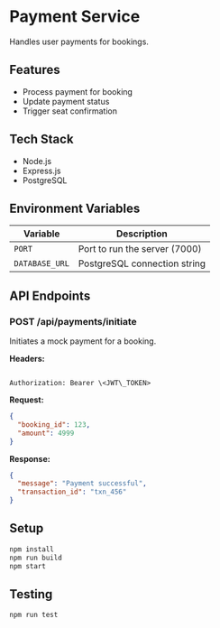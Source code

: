# Payment Service

Handles user payments for bookings.

## Features

- Process payment for booking
- Update payment status
- Trigger seat confirmation

## Tech Stack

- Node.js
- Express.js
- PostgreSQL

## Environment Variables

| Variable       | Description                          |
|----------------|--------------------------------------|
| `PORT`         | Port to run the server (7000)        |
| `DATABASE_URL` | PostgreSQL connection string         |

## API Endpoints

### POST /api/payments/initiate

Initiates a mock payment for a booking.

**Headers:**
````

Authorization: Bearer \<JWT\_TOKEN>

````

**Request:**
```json
{
  "booking_id": 123,
  "amount": 4999
}
````

**Response:**

```json
{
  "message": "Payment successful",
  "transaction_id": "txn_456"
}
```

## Setup

```bash
npm install
npm run build
npm start
```

## Testing

```bash
npm run test
```

````